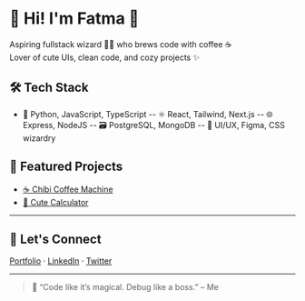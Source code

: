 # 🍓 Hi! I'm Fatma 🌸

Aspiring fullstack wizard 🧙‍♀️ who brews code with coffee ☕  
Lover of cute UIs, clean code, and cozy projects ✨

## 🛠 Tech Stack

- 🧠 Python, JavaScript, TypeScript -- ⚛️ React, Tailwind, Next.js -- 🌐 Express, NodeJS -- 🗃 PostgreSQL, MongoDB -- 🎨 UI/UX, Figma, CSS wizardry

## 💖 Featured Projects

- [☕ Chibi Coffee Machine](https://github.com/Peachy114/Python-Capstone-and-Project)  
- [🧮 Cute Calculator](https://github.com/Peachy114/calculator)

---

## 🌸 Let's Connect

[Portfolio](https://fatma-portfolio-n58033p0n-peachy114s-projects.vercel.app/) · [LinkedIn](https://www.linkedin.com/in/fatmagabuya/) · [Twitter](https://twitter.com/PeachyPeachy_1)

---

> 💬 “Code like it’s magical. Debug like a boss.” – Me
